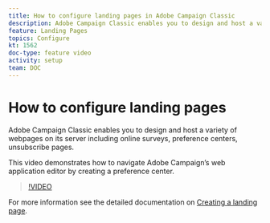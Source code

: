 ```yaml
---
title: How to configure landing pages in Adobe Campaign Classic
description: Adobe Campaign Classic enables you to design and host a variety of webpages on its server including online surveys, preference centers, unsubscribe pages. This video demonstrates how to navigate Adobe Campaign’s web application editor by creating a preference center.
feature: Landing Pages
topics: Configure
kt: 1562
doc-type: feature video
activity: setup
team: DOC
---
```


# How to configure landing pages

Adobe Campaign Classic enables you to design and host a variety of webpages on its server including online surveys, preference centers, unsubscribe pages. 

This video demonstrates how to navigate Adobe Campaign’s web application editor by creating a preference center.

>[!VIDEO](https://video.tv.adobe.com/v/25041?quality=12)

For more information see the detailed documentation on [Creating a landing page](https://docs.adobe.com/content/help/en/campaign-classic/using/designing-content/editing-html-content/creating-a-landing-page.html).
